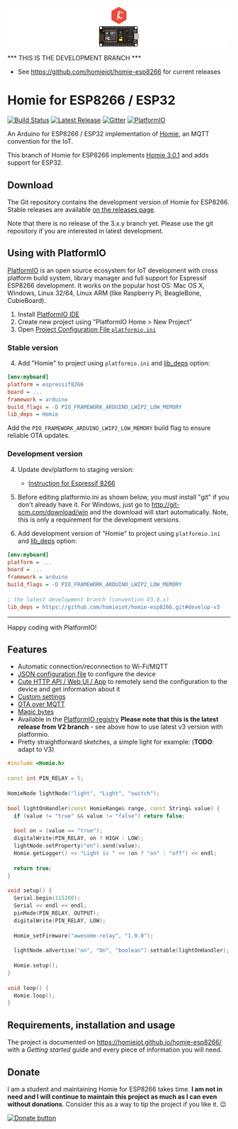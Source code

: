 ![homie-esp8266 banner](banner.png)

*** THIS IS THE DEVELOPMENT BRANCH ***
- See https://github.com/homieiot/homie-esp8266 for current releases
 
# Homie for ESP8266 / ESP32

[![Build Status](https://img.shields.io/circleci/project/github/homieiot/homie-esp8266/develop.svg?style=flat-square)](https://circleci.com/gh/homieiot/homie-esp8266) [![Latest Release](https://img.shields.io/badge/release-v3.0.0-yellow.svg?style=flat-square)](https://github.com/homieiot/homie-esp8266/releases) [![Gitter](https://img.shields.io/gitter/room/Homie/ESP8266.svg?style=flat-square)](https://gitter.im/homie-iot/ESP8266) [![PlatformIO](https://img.shields.io/badge/Powered-PlatformIO-blue.png)](https://platformio.org/lib/show/555/Homie)

An Arduino for ESP8266 / ESP32 implementation of [Homie](https://github.com/homieiot/convention), an MQTT convention for the IoT.

This branch of Homie for ESP8266 implements [Homie 3.0.1](https://github.com/homieiot/convention/releases/tag/v3.0.1) and adds support for ESP32.

## Download

The Git repository contains the development version of Homie for ESP8266. Stable releases are available [on the releases page](https://github.com/homieiot/homie-esp8266/releases).

Note that there is no release of the 3.x.y branch yet. Please use the git repository if you are interested in latest development.

## Using with PlatformIO

[PlatformIO](http://platformio.org) is an open source ecosystem for IoT development with cross platform build system, library manager and full support for Espressif ESP8266 development. It works on the popular host OS: Mac OS X, Windows, Linux 32/64, Linux ARM (like Raspberry Pi, BeagleBone, CubieBoard).

1. Install [PlatformIO IDE](http://platformio.org/platformio-ide)
2. Create new project using "PlatformIO Home > New Project"
3. Open [Project Configuration File `platformio.ini`](http://docs.platformio.org/page/projectconf.html)

### Stable version

4. Add "Homie" to project using `platformio.ini` and [lib_deps](http://docs.platformio.org/page/projectconf/section_env_library.html#lib-deps) option:
```ini
[env:myboard]
platform = espressif8266
board = ...
framework = arduino
build_flags = -D PIO_FRAMEWORK_ARDUINO_LWIP2_LOW_MEMORY
lib_deps = Homie
```

Add the `PIO_FRAMEWORK_ARDUINO_LWIP2_LOW_MEMORY` build flag to ensure reliable OTA updates.

### Development version

4. Update dev/platform to staging version:
   - [Instruction for Espressif 8266](http://docs.platformio.org/en/latest/platforms/espressif8266.html#using-arduino-framework-with-staging-version)

5. Before editing platformio.ini as shown below, you must install "git" if you don't already have it. For Windows, just go to http://git-scm.com/download/win and the download will start automatically. Note, this is only a requirement for the development versions.

6. Add development version of "Homie" to project using `platformio.ini` and [lib_deps](http://docs.platformio.org/page/projectconf/section_env_library.html#lib-deps) option:
```ini
[env:myboard]
platform = ...
board = ...
framework = arduino
build_flags = -D PIO_FRAMEWORK_ARDUINO_LWIP2_LOW_MEMORY

; the latest development branch (convention V3.0.x) 
lib_deps = https://github.com/homieiot/homie-esp8266.git#develop-v3

```

-----
Happy coding with PlatformIO!

## Features

* Automatic connection/reconnection to Wi-Fi/MQTT
* [JSON configuration file](http://homieiot.github.io/homie-esp8266/docs/develop-v3/configuration/json-configuration-file) to configure the device
* [Cute HTTP API / Web UI / App](http://homieiot.github.io/homie-esp8266/docs/develop-v3/configuration/http-json-api) to remotely send the configuration to the device and get information about it
* [Custom settings](http://homieiot.github.io/homie-esp8266/docs/develop-v3/advanced-usage/custom-settings)
* [OTA over MQTT](http://homieiot.github.io/homie-esp8266/docs/develop-v3/others/ota-configuration-updates)
* [Magic bytes](http://homieiot.github.io/homie-esp8266/docs/develop-v3/advanced-usage/magic-bytes)
* Available in the [PlatformIO registry](http://platformio.org/#!/lib/show/555/Homie) **Please note that this is the latest release from V2 branch** - see above how to use latest v3 version with platformio.
* Pretty straightforward sketches, a simple light for example: (**TODO**: adapt to V3)

```c++
#include <Homie.h>

const int PIN_RELAY = 5;

HomieNode lightNode("light", "Light", "switch");

bool lightOnHandler(const HomieRange& range, const String& value) {
  if (value != "true" && value != "false") return false;

  bool on = (value == "true");
  digitalWrite(PIN_RELAY, on ? HIGH : LOW);
  lightNode.setProperty("on").send(value);
  Homie.getLogger() << "Light is " << (on ? "on" : "off") << endl;

  return true;
}

void setup() {
  Serial.begin(115200);
  Serial << endl << endl;
  pinMode(PIN_RELAY, OUTPUT);
  digitalWrite(PIN_RELAY, LOW);

  Homie_setFirmware("awesome-relay", "1.0.0");

  lightNode.advertise("on", "On", "boolean").settable(lightOnHandler);

  Homie.setup();
}

void loop() {
  Homie.loop();
}
```

## Requirements, installation and usage

The project is documented on https://homieiot.github.io/homie-esp8266/ with a *Getting started* guide and every piece of information you will need.

## Donate

I am a student and maintaining Homie for ESP8266 takes time. **I am not in need and I will continue to maintain this project as much as I can even without donations**. Consider this as a way to tip the project if you like it. :wink:

[![Donate button](https://www.paypal.com/en_US/i/btn/btn_donateCC_LG.gif)](https://www.paypal.com/cgi-bin/webscr?cmd=_s-xclick&hosted_button_id=JSGTYJPMNRC74)
